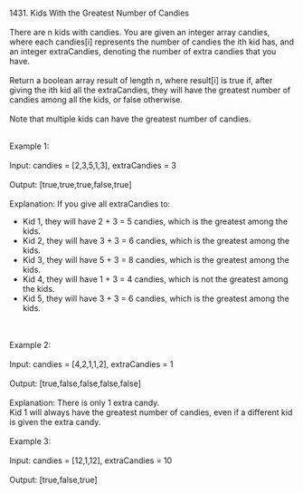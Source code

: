 <br>
1431. Kids With the Greatest Number of Candies<br>
<br>
There are n kids with candies. You are given an integer array candies, where each candies[i] represents the number of candies the ith kid has, and an integer extraCandies, denoting the number of extra candies that you have.<br>
<br>
Return a boolean array result of length n, where result[i] is true if, after giving the ith kid all the extraCandies, they will have the greatest number of candies among all the kids, or false otherwise.<br>
<br>
Note that multiple kids can have the greatest number of candies.<br>
<br>
 
Example 1:<br>
<br>
Input: candies = [2,3,5,1,3], extraCandies = 3<br>
<br>
Output: [true,true,true,false,true] <br>
<br>
Explanation: If you give all extraCandies to:<br>
- Kid 1, they will have 2 + 3 = 5 candies, which is the greatest among the kids.<br>
- Kid 2, they will have 3 + 3 = 6 candies, which is the greatest among the kids.<br>
- Kid 3, they will have 5 + 3 = 8 candies, which is the greatest among the kids.<br>
- Kid 4, they will have 1 + 3 = 4 candies, which is not the greatest among the kids.<br>
- Kid 5, they will have 3 + 3 = 6 candies, which is the greatest among the kids.<br>
<br>
<br>
Example 2:<br>
<br>
Input: candies = [4,2,1,1,2], extraCandies = 1<br>
<br>
Output: [true,false,false,false,false] <br>
<br>
Explanation: There is only 1 extra candy.<br>
Kid 1 will always have the greatest number of candies, even if a different kid is given the extra candy.<br>
<br>
Example 3:<br>
<br>
Input: candies = [12,1,12], extraCandies = 10<br>
<br>
Output: [true,false,true]<br>
